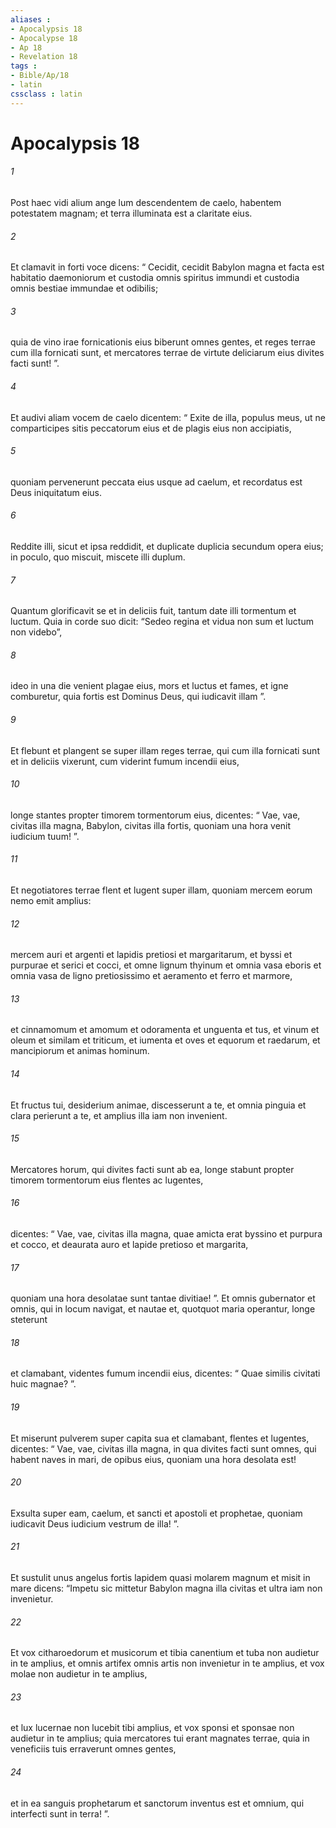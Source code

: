 ```yaml
---
aliases : 
- Apocalypsis 18
- Apocalypse 18
- Ap 18
- Revelation 18
tags : 
- Bible/Ap/18
- latin
cssclass : latin
---
```


# Apocalypsis 18

###### 1
Post haec vidi alium ange lum descendentem de caelo, habentem potestatem magnam; et terra illuminata est a claritate eius. 
###### 2
Et clamavit in forti voce dicens: “ Cecidit, cecidit Babylon magna et facta est habitatio daemoniorum et custodia omnis spiritus immundi et custodia omnis bestiae immundae et odibilis; 
###### 3
quia de vino irae fornicationis eius biberunt omnes gentes, et reges terrae cum illa fornicati sunt, et mercatores terrae de virtute deliciarum eius divites facti sunt! ”.
###### 4
Et audivi aliam vocem de caelo dicentem: “ Exite de illa, populus meus, ut ne comparticipes sitis peccatorum eius et de plagis eius non accipiatis, 
###### 5
quoniam pervenerunt peccata eius usque ad caelum, et recordatus est Deus iniquitatum eius. 
###### 6
Reddite illi, sicut et ipsa reddidit, et duplicate duplicia secundum opera eius; in poculo, quo miscuit, miscete illi duplum. 
###### 7
Quantum glorificavit se et in deliciis fuit, tantum date illi tormentum et luctum. Quia in corde suo dicit: “Sedeo regina et vidua non sum et luctum non videbo”, 
###### 8
ideo in una die venient plagae eius, mors et luctus et fames, et igne comburetur, quia fortis est Dominus Deus, qui iudicavit illam ”.
###### 9
Et flebunt et plangent se super illam reges terrae, qui cum illa fornicati sunt et in deliciis vixerunt, cum viderint fumum incendii eius, 
###### 10
longe stantes propter timorem tormentorum eius, dicentes: “ Vae, vae, civitas illa magna, Babylon, civitas illa fortis, quoniam una hora venit iudicium tuum! ”.
###### 11
Et negotiatores terrae flent et lugent super illam, quoniam mercem eorum nemo emit amplius: 
###### 12
mercem auri et argenti et lapidis pretiosi et margaritarum, et byssi et purpurae et serici et cocci, et omne lignum thyinum et omnia vasa eboris et omnia vasa de ligno pretiosissimo et aeramento et ferro et marmore, 
###### 13
et cinnamomum et amomum et odoramenta et unguenta et tus, et vinum et oleum et similam et triticum, et iumenta et oves et equorum et raedarum, et mancipiorum et animas hominum. 
###### 14
Et fructus tui, desiderium animae, discesserunt a te, et omnia pinguia et clara perierunt a te, et amplius illa iam non invenient.
###### 15
Mercatores horum, qui divites facti sunt ab ea, longe stabunt propter timorem tormentorum eius flentes ac lugentes, 
###### 16
dicentes: “ Vae, vae, civitas illa magna, quae amicta erat byssino et purpura et cocco, et deaurata auro et lapide pretioso et margarita, 
###### 17
quoniam una hora desolatae sunt tantae divitiae! ”. Et omnis gubernator et omnis, qui in locum navigat, et nautae et, quotquot maria operantur, longe steterunt 
###### 18
et clamabant, videntes fumum incendii eius, dicentes: “ Quae similis civitati huic magnae? ”. 
###### 19
Et miserunt pulverem super capita sua et clamabant, flentes et lugentes, dicentes: “ Vae, vae, civitas illa magna, in qua divites facti sunt omnes, qui habent naves in mari, de opibus eius, quoniam una hora desolata est! 
###### 20
Exsulta super eam, caelum, et sancti et apostoli et prophetae, quoniam iudicavit Deus iudicium vestrum de illa! ”.
###### 21
Et sustulit unus angelus fortis lapidem quasi molarem magnum et misit in mare dicens: “Impetu sic mittetur Babylon magna illa civitas et ultra iam non invenietur. 
###### 22
Et vox citharoedorum et musicorum et tibia canentium et tuba non audietur in te amplius, et omnis artifex omnis artis non invenietur in te amplius, et vox molae non audietur in te amplius, 
###### 23
et lux lucernae non lucebit tibi amplius, et vox sponsi et sponsae non audietur in te amplius; quia mercatores tui erant magnates terrae, quia in veneficiis tuis erraverunt omnes gentes, 
###### 24
et in ea sanguis prophetarum et sanctorum inventus est et omnium, qui interfecti sunt in terra! ”.
